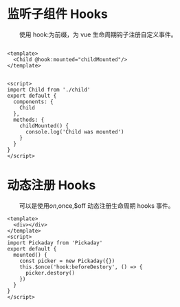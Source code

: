 # 监听子组件 Hooks

&emsp;&emsp;使用 hook:为前缀，为 vue 生命周期钩子注册自定义事件。

```

<template>
  <Child @hook:mounted="childMounted"/>
</template>


<script>
import Child from './child'
export default {
  components: {
    Child
  },
  methods: {
    childMounted() {
      console.log('Child was mounted')
    }
  }
}
</script>
```

# 动态注册 Hooks

&emsp;&emsp;可以是使用$on,$once,\$off 动态注册生命周期 hooks 事件。

```
<template>
  <div></div>
</template>
<script>
import Pickaday from 'Pickaday'
export default {
  mounted() {
    const picker = new Pickaday({})
    this.$once('hook:beforeDestory', () => {
      picker.destory()
    })
  }
}
</script>
```